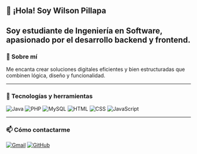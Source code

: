 ## 👋 ¡Hola! Soy Wilson Pillapa

Soy estudiante de **Ingeniería en Software**, apasionado por el desarrollo **backend y frontend**.  
---

### 💫 Sobre mí  
Me encanta crear soluciones digitales eficientes y bien estructuradas que combinen lógica, diseño y funcionalidad.  

---

### 🧰 Tecnologías y herramientas

![Java](https://img.shields.io/badge/Java-%23ED8B00.svg?style=for-the-badge&logo=openjdk&logoColor=white)
![PHP](https://img.shields.io/badge/PHP-%23777BB4.svg?style=for-the-badge&logo=php&logoColor=white)
![MySQL](https://img.shields.io/badge/MySQL-%2300f.svg?style=for-the-badge&logo=mysql&logoColor=white)
![HTML](https://img.shields.io/badge/HTML5-%23E34F26.svg?style=for-the-badge&logo=html5&logoColor=white)
![CSS](https://img.shields.io/badge/CSS3-%231572B6.svg?style=for-the-badge&logo=css3&logoColor=white)
![JavaScript](https://img.shields.io/badge/JavaScript-%23323330.svg?style=for-the-badge&logo=javascript&logoColor=%23F7DF1E)

---

### 📫 Cómo contactarme
[![Gmail](https://img.shields.io/badge/Gmail-D14836.svg?style=for-the-badge&logo=gmail&logoColor=white)](mailto:josephpillapa@gmail.com)
[![GitHub](https://img.shields.io/badge/GitHub-181717.svg?style=for-the-badge&logo=github&logoColor=white)](https://github.com/wilsonpillapa)

 
